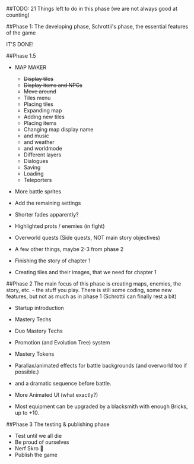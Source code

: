 ﻿##TODO:
21 Things left to do in this phase
(we are not always good at counting)

##Phase 1:
The developing phase, Schrottii's phase, the essential features of the game

IT'S DONE!

##Phase 1.5
- MAP MAKER
  - <s>Display tiles</s>
  - <s>Display items and NPCs</s>
  - <s>Move around</s>
  - Tiles menu
  - Placing tiles
  - Expanding map
  - Adding new tiles
  - Placing items
  - Changing map display name
  - and music
  - and weather
  - and worldmode
  - Different layers
  - Dialogues
  - Saving
  - Loading
  - Teleporters
  
- More battle sprites
- Add the remaining settings
- Shorter fades apparently?
- Highlighted prots / enemies (in fight)
- Overworld quests (Side quests, NOT main story objectives)
- A few other things, maybe 2-3 from phase 2

- Finishing the story of chapter 1
- Creating tiles and their images, that we need for chapter 1

##Phase 2
The main focus of this phase is creating maps, enemies, the story, etc. - the stuff you play.
There is still some coding, some new features, but not as much as in phase 1 (Schrottii can finally rest a bit)

- Startup introduction

- Mastery Techs
- Duo Mastery Techs

- Promotion (and Evolution Tree) system
- Mastery Tokens

- Parallax/animated effects for battle backgrounds (and overworld too if possible.)
- and a dramatic sequence before battle.

- More Animated UI (what exactly?)
- Most equipment can be upgraded by a blacksmith with enough Bricks, up to +10.


##Phase 3
The testing & publishing phase

- Test until we all die
- Be proud of ourselves
- Nerf Skro 🤔
- Publish the game
